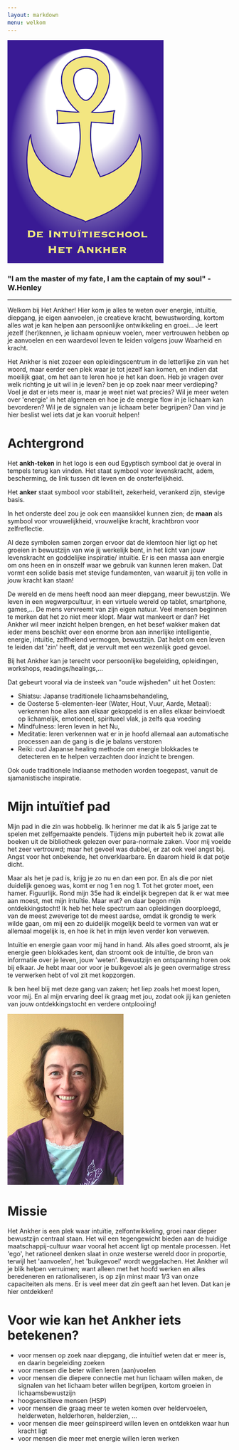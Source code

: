 ```yaml
---
layout: markdown
menu: welkom
---
```

![logo](images/logo.png)


### "I am the master of my fate, I am the captain of my soul" - W.Henley

---


Welkom bij Het Ankher! Hier kom je alles te weten over energie, intuïtie, diepgang, je eigen aanvoelen, je creatieve kracht, bewustwording, kortom alles wat je kan helpen aan persoonlijke ontwikkeling en groei...
Je leert jezelf (her)kennen, je lichaam opnieuw voelen, meer vertrouwen hebben op je aanvoelen en een waardevol leven te leiden volgens jouw Waarheid en kracht. 

Het Ankher is niet zozeer een opleidingscentrum in de letterlijke zin van het woord, maar eerder een plek waar je tot jezelf kan komen, en indien dat moeilijk gaat, om het aan te leren hoe je het kan doen. Heb je vragen over welk richting je uit wil in je leven? ben je op zoek naar meer verdieping? Voel je dat er iets meer is, maar je weet niet wat precies? Wil je meer weten over 'energie' in het algemeen en hoe je de energie flow in je lichaam kan bevorderen? Wil je de signalen van je lichaam beter begrijpen? Dan vind je hier beslist wel iets dat je kan vooruit helpen!   

# Achtergrond   

Het **ankh-teken** in het logo is een oud Egyptisch symbool dat je overal in tempels terug kan vinden. Het staat symbool voor levenskracht, adem, bescherming, de link tussen dit leven en de onsterfelijkheid.   

Het **anker** staat symbool voor stabiliteit, zekerheid, verankerd zijn, stevige basis.   

In het onderste deel zou je ook een maansikkel kunnen zien; de **maan** als symbool voor vrouwelijkheid, vrouwelijke kracht, krachtbron voor zelfreflectie.   

Al deze symbolen samen zorgen ervoor dat de klemtoon hier ligt op het groeien in bewustzijn van wie jij werkelijk bent, in het licht van jouw levenskracht en goddelijke inspiratie/ intuïtie. Er is een massa aan energie om ons heen en in onszelf waar we gebruik van kunnen leren maken.
Dat vormt een solide basis met stevige fundamenten, van waaruit jij ten volle in jouw kracht kan staan!

De wereld en de mens heeft nood aan meer diepgang, meer bewustzijn. We leven in een wegwerpcultuur, in een virtuele wereld op tablet, smartphone, games,... De mens vervreemt van zijn eigen natuur. Veel mensen beginnen te merken dat het zo niet meer klopt. Maar wat mankeert er dan? Het Ankher wil meer inzicht helpen brengen, en het besef wakker maken dat ieder mens beschikt over een enorme bron aan innerlijke intelligentie, energie, intuïtie, zelfhelend vermogen, bewustzijn. Dat helpt om een leven te leiden dat 'zin' heeft, dat je vervult met een wezenlijk goed gevoel.   

Bij het Ankher kan je terecht voor persoonlijke begeleiding, opleidingen, workshops, readings/healings,...   

Dat gebeurt vooral via de insteek van "oude wijsheden" uit het Oosten:    
* Shiatsu: Japanse traditionele lichaamsbehandeling,    
* de Oosterse 5-elementen-leer (Water, Hout, Vuur, Aarde, Metaal): verkennen hoe alles aan elkaar gekoppeld is en alles elkaar beinvloedt op lichamelijk, emotioneel, spiritueel vlak, ja zelfs qua voeding   
* Mindfulness: leren leven in het Nu,    
* Meditatie: leren verkennen wat er in je hoofd allemaal aan automatische processen aan de gang is die je balans verstoren
* Reiki: oud Japanse healing methode om energie blokkades te detecteren en te helpen verzachten door inzicht te brengen.

Ook oude traditionele Indiaanse methoden worden toegepast, vanuit de sjamanistische inspiratie.





# Mijn intuïtief pad


Mijn pad in die zin was hobbelig. Ik herinner me dat ik als 5 jarige zat te spelen met zelfgemaakte pendels. Tijdens mijn puberteit heb ik zowat alle boeken uit de bibliotheek gelezen over para-normale zaken. Voor mij voelde het zeer vertrouwd; maar het gevoel was dubbel, er zat ook veel angst bij. Angst voor het onbekende, het onverklaarbare. En daarom hield ik dat potje dicht.    

Maar als het je pad is, krijg je zo nu en dan een por. En als die por niet duidelijk genoeg was, komt er nog 1 en nog 1. Tot het groter moet, een hamer. Figuurlijk. Rond mijn 35e had ik eindelijk begrepen dat ik er wat mee aan moest, met mijn intuïtie. Maar wat? en daar begon mijn ontdekkingstocht! Ik heb het hele spectrum aan opleidingen doorploegd, van de meest zweverige tot de meest aardse, omdat ik grondig te werk wilde gaan, om mij een zo duidelijk mogelijk beeld te vormen van wat er allemaal mogelijk is, en hoe ik het in mijn leven verder kon verweven. 

Intuïtie en energie gaan voor mij hand in hand. Als alles goed stroomt, als je energie geen blokkades kent, dan stroomt ook de intuïtie, de bron van informatie over je leven, jouw 'weten'. 
Bewustzijn en ontspanning horen ook bij elkaar. Je hebt maar oor voor je buikgevoel als je geen overmatige stress te verwerken hebt of vol zit met kopzorgen.


Ik ben heel blij met deze gang van zaken; het liep zoals het moest lopen, voor mij. En al mijn ervaring deel ik graag met jou, zodat ook jij kan genieten van jouw ontdekkingstocht en verdere ontplooiing!


![fotofrontwebsitemanopura](images/foto_mezelf.png)





# Missie  
Het Ankher is een plek waar intuïtie, zelfontwikkeling, groei naar dieper bewustzijn centraal staan. Het wil een tegengewicht bieden aan de huidige maatschappij-cultuur waar vooral het accent ligt op mentale processen. Het 'ego', het rationeel denken slaat in onze westerse wereld door in proportie, terwijl het 'aanvoelen', het 'buikgevoel' wordt weggelachen. Het Ankher wil je blik helpen verruimen; want alleen met het hoofd werken en alles beredeneren en rationaliseren, is op zijn minst maar 1/3 van onze capaciteiten als mens. Er is veel meer dat zin geeft aan het leven. Dat kan je hier ontdekken!






# Voor wie kan het Ankher iets betekenen?

+ voor mensen op zoek naar diepgang, die intuïtief weten dat er meer is, en daarin begeleiding zoeken
+ voor mensen die beter willen leren (aan)voelen
+ voor mensen die diepere connectie met hun lichaam willen maken, de signalen van het lichaam beter willen begrijpen, kortom groeien in lichaamsbewustzijn
+ hoogsensitieve mensen (HSP)
+ voor mensen die graag meer te weten komen over heldervoelen, helderweten, helderhoren, helderzien, ...
+ voor mensen die meer geïnspireerd willen leven en ontdekken waar hun kracht ligt
+ voor mensen die meer met energie willen leren werken





